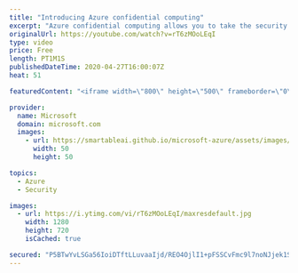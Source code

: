 ```yaml
---
title: "Introducing Azure confidential computing"
excerpt: "Azure confidential computing allows you to take the security of your applications to the next level by protecting data while being processed.   Learn more: https://aka.ms/azurecc"
originalUrl: https://youtube.com/watch?v=rT6zMOoLEqI
type: video
price: Free
length: PT1M1S
publishedDateTime: 2020-04-27T16:00:07Z
heat: 51

featuredContent: "<iframe width=\"800\" height=\"500\" frameborder=\"0\" src=\"https://www.youtube.com/embed/rT6zMOoLEqI\" allow=\"accelerometer; autoplay; encrypted-media; gyroscope; picture-in-picture\" allowfullscreen></iframe>"

provider:
  name: Microsoft
  domain: microsoft.com
  images:
    - url: https://smartableai.github.io/microsoft-azure/assets/images/organizations/microsoft.com-50x50.jpg
      width: 50
      height: 50

topics:
  - Azure
  - Security

images:
  - url: https://i.ytimg.com/vi/rT6zMOoLEqI/maxresdefault.jpg
    width: 1280
    height: 720
    isCached: true

secured: "P5BTwYvLSGa56IoiDTftLLuvaaIjd/REO4OjlI1+pFSSCvFmc9l7noNJjek1Suf8c+oGwbTGiUeQLdWZc1z4EYmecxoT1i70CEJi+YkkEuIpXuy69K9TnykTXoU+X1az6SsaY0lNxnh7xyRF8g3fWpqLPFiaXU4Atg0IUeTVUO8NWTH3cg6v2HhKN6FjS5eh5AHjF2AahsGfv7NrSSMQRr27pgFbJWBOd641nAfHucjg8BvrLGM8eSXukjtWE4IC6l7owhVSd0L0VN8bzJb88yqFd0BHOtKt1CTh08kzGR9gPY5U1UPmHIRoWy4pkx++cMOu2JhJGYgz/41sMc4piNBzYGi/3KlIOeQ0tMof6l2EFeeLWV2uVmHoyZWVD7bJQ/CUFVKqSDBoJWmvz8hkFLtwdbqujeREoAIOi73opU8=;BydwyJHnrfBhR4TtXNr7nw=="
---
```



